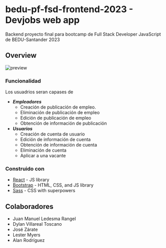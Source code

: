 # bedu-pf-fsd-frontend-2023 - Devjobs web app

Backend proyecto final para bootcamp de Full Stack Developer JavaScript de BEDU-Santander 2023

## Overview
![preview](https://github.com/dylanson25/bedu-pf-fsd-frontend-2023/assets/54459436/6c167ac6-8b36-4fce-a9b2-412ac6ae41a2)
### Funcionalidad

Los usuadrios seran capases de

- ***Empleadores***
  - Creación de publicación de empleo.
  - Eliminación de publicación de empleo
  - Edición de publicación de empleo
  - Obtención de información de publicación
- ***Usuarios***
  - Creación de cuenta de usuario
  - Edición de información de cuenta
  - Obtención de información de cuenta
  - Eliminación de cuenta
  - Aplicar a una vacante


### Construido con

- [React](https://reactjs.org/) - JS library
- [Bootstrap](https://getbootstrap.com/) -  HTML, CSS, and JS library
- [Sass](https://sass-lang.com/) - CSS with superpowers

## Colaboradores
- Juan Manuel Ledesma Rangel
- Dylan Villareal Toscano
- José Zárate
- Lester Myers
- Alan Rodríguez

